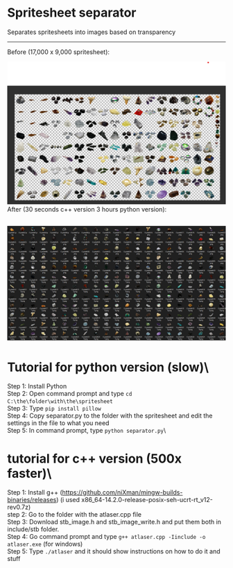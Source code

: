 # Spritesheet separator

Separates spritesheets into images based on transparency

---
Before (17,000 x 9,000 spritesheet):

![before](https://raw.githubusercontent.com/GiantBooley/spritesheet-separator/refs/heads/main/before.png)
After (30 seconds c++ version 3 hours python version):

![after](https://raw.githubusercontent.com/GiantBooley/spritesheet-separator/refs/heads/main/afterdasd.png)
---
# Tutorial for python version (slow)\
Step 1: Install Python\
Step 2: Open command prompt and type `cd C:\the\folder\with\the\spritesheet`\
Step 3: Type `pip install pillow`\
Step 4: Copy separator.py to the folder with the spritesheet and edit the settings in the file to what you need\
Step 5: In command prompt, type `python separator.py`\

# tutorial for c++ version (500x faster)\
Step 1: Install g++ (https://github.com/niXman/mingw-builds-binaries/releases) (i used x86_64-14.2.0-release-posix-seh-ucrt-rt_v12-rev0.7z)\
step 2: Go to the folder with the atlaser.cpp file\
Step 3: Download stb_image.h and stb_image_write.h and put them both in include/stb folder.\
Step 4: Go command prompt and type `g++ atlaser.cpp -Iinclude -o atlaser.exe` (for windows)\
Step 5: Type `./atlaser` and it should show instructions on how to do it and stuff
